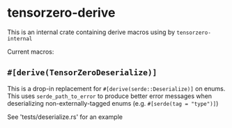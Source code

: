 # tensorzero-derive

This is an internal crate containing derive macros using by `tensorzero-internal`

Current macros:

## `#[derive(TensorZeroDeserialize)]`

This is a drop-in replacement for `#[derive(serde::Deserialize)]` on enums. This uses `serde_path_to_error` to produce better error messages when deserializing non-externally-tagged enums (e.g. `#[serde(tag = "type")]`)

See 'tests/deserialize.rs' for an example